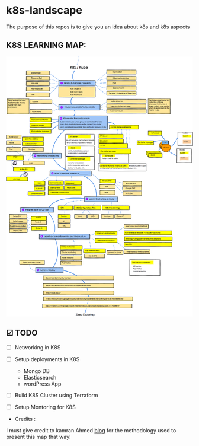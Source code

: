 # k8s-landscape
The purpose of this repos is to give you an idea about k8s and k8s aspects

## K8S LEARNING MAP:

![](./images/k8s.png)

## ☑ TODO

- [ ] Networking in K8S
- [ ] Setup deployments in K8S
  - Mongo DB
  - Elasticsearch
  - wordPress App

- [ ] Build K8S Cluster using Terraform
- [ ] Setup Montoring for K8S

* Credits :

I must give credit to kamran Ahmed [blog](http://kamranahmed.info) for the methodology used to present this map that way!
